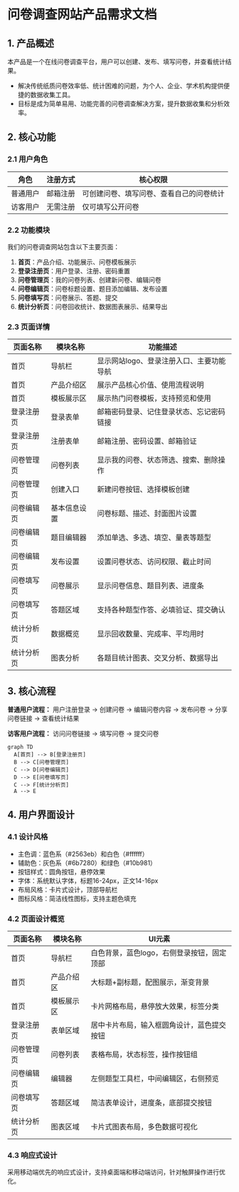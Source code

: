 # 问卷调查网站产品需求文档

## 1. 产品概述

本产品是一个在线问卷调查平台，用户可以创建、发布、填写问卷，并查看统计结果。
- 解决传统纸质问卷效率低、统计困难的问题，为个人、企业、学术机构提供便捷的数据收集工具。
- 目标是成为简单易用、功能完善的问卷调查解决方案，提升数据收集和分析效率。

## 2. 核心功能

### 2.1 用户角色

| 角色 | 注册方式 | 核心权限 |
|------|----------|----------|
| 普通用户 | 邮箱注册 | 可创建问卷、填写问卷、查看自己的问卷统计 |
| 访客用户 | 无需注册 | 仅可填写公开问卷 |

### 2.2 功能模块

我们的问卷调查网站包含以下主要页面：
1. **首页**：产品介绍、功能展示、问卷模板展示
2. **登录注册页**：用户登录、注册、密码重置
3. **问卷管理页**：我的问卷列表、创建新问卷、编辑问卷
4. **问卷编辑页**：问卷标题设置、题目添加编辑、发布设置
5. **问卷填写页**：问卷展示、答题、提交
6. **统计分析页**：问卷回收统计、数据图表展示、结果导出

### 2.3 页面详情

| 页面名称 | 模块名称 | 功能描述 |
|----------|----------|----------|
| 首页 | 导航栏 | 显示网站logo、登录注册入口、主要功能导航 |
| 首页 | 产品介绍区 | 展示产品核心价值、使用流程说明 |
| 首页 | 模板展示区 | 展示热门问卷模板，支持预览和使用 |
| 登录注册页 | 登录表单 | 邮箱密码登录、记住登录状态、忘记密码链接 |
| 登录注册页 | 注册表单 | 邮箱注册、密码设置、邮箱验证 |
| 问卷管理页 | 问卷列表 | 显示我的问卷、状态筛选、搜索、删除操作 |
| 问卷管理页 | 创建入口 | 新建问卷按钮、选择模板创建 |
| 问卷编辑页 | 基本信息设置 | 问卷标题、描述、封面图片设置 |
| 问卷编辑页 | 题目编辑器 | 添加单选、多选、填空、量表等题型 |
| 问卷编辑页 | 发布设置 | 设置问卷状态、访问权限、截止时间 |
| 问卷填写页 | 问卷展示 | 显示问卷信息、题目列表、进度条 |
| 问卷填写页 | 答题区域 | 支持各种题型作答、必填验证、提交确认 |
| 统计分析页 | 数据概览 | 显示回收数量、完成率、平均用时 |
| 统计分析页 | 图表分析 | 各题目统计图表、交叉分析、数据导出 |

## 3. 核心流程

**普通用户流程：**
用户注册登录 → 创建问卷 → 编辑问卷内容 → 发布问卷 → 分享问卷链接 → 查看统计结果

**访客用户流程：**
访问问卷链接 → 填写问卷 → 提交问卷

```mermaid
graph TD
  A[首页] --> B[登录注册页]
  B --> C[问卷管理页]
  C --> D[问卷编辑页]
  D --> E[问卷填写页]
  C --> F[统计分析页]
  A --> E
```

## 4. 用户界面设计

### 4.1 设计风格

- 主色调：蓝色系（#2563eb）和白色（#ffffff）
- 辅助色：灰色系（#6b7280）和绿色（#10b981）
- 按钮样式：圆角按钮，悬停效果
- 字体：系统默认字体，标题16-24px，正文14-16px
- 布局风格：卡片式设计，顶部导航栏
- 图标风格：简洁线性图标，支持主题色填充

### 4.2 页面设计概览

| 页面名称 | 模块名称 | UI元素 |
|----------|----------|--------|
| 首页 | 导航栏 | 白色背景，蓝色logo，右侧登录按钮，固定顶部 |
| 首页 | 产品介绍区 | 大标题+副标题，配图展示，渐变背景 |
| 首页 | 模板展示区 | 卡片网格布局，悬停放大效果，标签分类 |
| 登录注册页 | 表单区域 | 居中卡片布局，输入框圆角设计，蓝色提交按钮 |
| 问卷管理页 | 问卷列表 | 表格布局，状态标签，操作按钮组 |
| 问卷编辑页 | 编辑器 | 左侧题型工具栏，中间编辑区，右侧预览 |
| 问卷填写页 | 答题区域 | 简洁表单设计，进度条，底部提交按钮 |
| 统计分析页 | 图表区域 | 卡片式图表布局，多色数据可视化 |

### 4.3 响应式设计

采用移动端优先的响应式设计，支持桌面端和移动端访问，针对触屏操作进行优化。